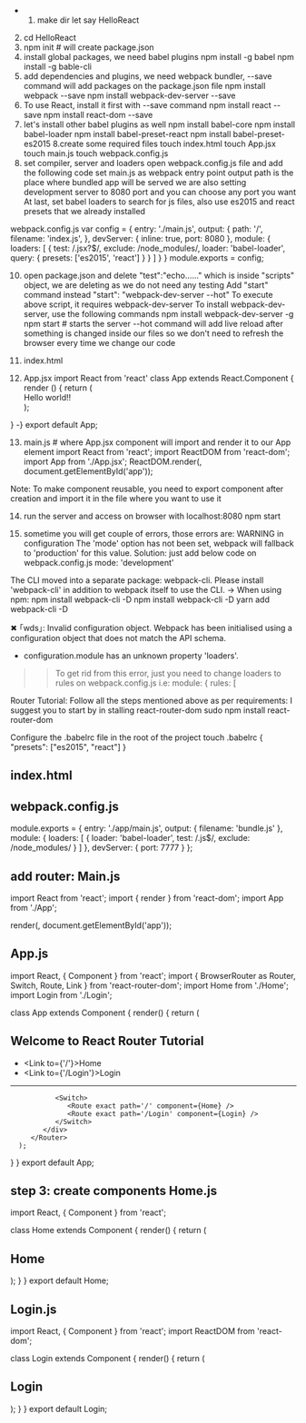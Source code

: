 * 1. make dir let say HelloReact
2. cd HelloReact
3. npm init # will create package.json
4. install global packages, we need babel plugins
npm install -g babel
npm install -g bable-cli
5. add dependencies and plugins, we need webpack bundler, --save command will
   add packages on the package.json file
npm install webpack --save
npm install webpack-dev-server --save
6. To use React, install it first with --save command
npm install react --save
npm install react-dom --save
7. let's install other babel plugins as well
npm install babel-core
npm install babel-loader
npm install babel-preset-react
npm install babel-preset-es2015
8.create some required files
touch index.html
touch App.jsx
touch main.js
touch webpack.config.js
9. set compiler, server and loaders
open webpack.config.js file and add the following code
set main.js as webpack entry point
output path is the place where bundled app will be served
we are also setting development server to 8080 port and you can choose any port
you want
At last, set babel loaders to search for js files, also use es2015 and react
presets that we already installed

webpack.config.js
var config = {
  entry: './main.js',
  output: {
    path: '/',
    filename: 'index.js',
  },
  devServer: {
    inline: true,
    port: 8080
  },
  module: {
    loaders: [
      {
        test: /\.jsx?$/,
        exclude: /node_modules/,
        loader: 'babel-loader',
        query: {
          presets: ['es2015', 'react']
        }
      }
    ]
  }
}
module.exports = config;

10. open package.json and delete "test":"echo......" which is inside "scripts"
    object, we are deleting as we do not need any testing
    Add "start" command instead
     "start": "webpack-dev-server --hot"
    To execute above script, it requires webpack-dev-server
    To install webpack-dev-server, use the following commands
    npm install webpack-dev-server -g
    npm start # starts the server
    --hot command will add live reload after something is changed inside our
files so we don't need to refresh the browser every time we change our code

11. index.html
<body>
  <div id="app"></div>
  <script src="index.js"></script>
</body>

12. App.jsx
import React from 'react'
class App extends React.Component {
  render () {
    return (
      <div>Hello world!!</div> 
    );
  }
-}
export default App;

13. main.js # where App.jsx component will import and render it to our App
    element
import React from 'react';
import ReactDOM from 'react-dom';
import App from './App.jsx';
ReactDOM.render(<App />, document.getElementById('app'));

Note: To make component reusable, you need to export component after creation
and import it in the file where you want to use it

14. run the server and access on browser with localhost:8080
npm start

15. sometime you will get couple of errors, those errors are:
WARNING in configuration
The 'mode' option has not been set, webpack will fallback to 'production' for this value.
Solution: just add below code on webpack.config.js
mode: 'development'

The CLI moved into a separate package: webpack-cli.
Please install 'webpack-cli' in addition to webpack itself to use the CLI.
-> When using npm: npm install webpack-cli -D
npm install webpack-cli -D
yarn add webpack-cli -D

✖ ｢wds｣: Invalid configuration object. Webpack has been initialised using a configuration object that does not match the API schema.
 - configuration.module has an unknown property 'loaders'.
 >> To get rid from this error, just you need to change loaders to rules on webpack.config.js
 i.e: module: {
      rules: [

Router Tutorial:
Follow all the steps mentioned above as per requirements:
I suggest you to start by in stalling react-router-dom
sudo npm install react-router-dom

Configure the .babelrc file in the root of the project
touch .babelrc
{
  "presets": ["es2015", "react"]
}

index.html
------------
<body>
  <div id = "app"></div>
  <script type = "text/javascript" src = "bundle.js"></script>
</body>

webpack.config.js
-------------------
module.exports = {
   entry: './app/main.js',
   output: {
      filename: 'bundle.js'
   },
   module: {
      loaders: [
         {
            loader: 'babel-loader',
            test: /\.js$/,
            exclude: /node_modules/
         }
      ]
   },
   devServer: {
      port: 7777
   }
};

add router:
Main.js
--------
import React from 'react';
import { render } from 'react-dom';
import App from './App';

render(<App />, document.getElementById('app'));

App.js
-------
import React, { Component } from 'react';
import { BrowserRouter as Router, Switch, Route, Link } from 'react-router-dom';
import Home from './Home';
import Login from './Login';

class App extends Component {
   render() {
      return (
         <Router>
            <div>
               <h2>Welcome to React Router Tutorial</h2>
               <ul>
                  <li><Link to={'/'}>Home</Link></li>
                  <li><Link to={'/Login'}>Login</Link></li>
               </ul>
               <hr />
               
               <Switch>
                  <Route exact path='/' component={Home} />
                  <Route exact path='/Login' component={Login} />
               </Switch>
            </div>
         </Router>
      );
   }
}
export default App;

step 3: create components
Home.js
--------
import React, { Component } from 'react';

class Home extends Component {
   render() {
      return (
         <div>
            <h2>Home</h2>
         </div>
      );
   }
}
export default Home;

Login.js
---------
import React, { Component } from 'react';
import ReactDOM from 'react-dom';

class Login extends Component {
   render() {
      return (
         <div>
            <h2>Login</h2>
         </div>
      );
   }
}
export default Login;

